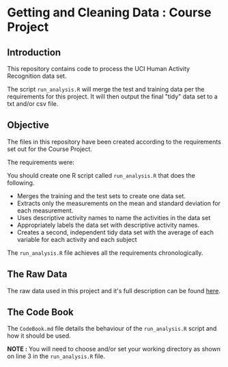 Getting and Cleaning Data : Course Project
==========================================

Introduction
------------
This repository contains code to process the UCI Human Activity Recognition data set.

The script `run_analysis.R` will merge the test and training data per the requirements for this project. It will then output the final "tidy" data set to a txt and/or csv file.



Objective
----------

The files in this repository have been created according to the requirements set out for the Course Project.

The requirements were:

You should create one R script called `run_analysis.R` that does the following.

- Merges the training and the test sets to create one data set.
- Extracts only the measurements on the mean and standard deviation for each measurement.
- Uses descriptive activity names to name the activities in the data set
- Appropriately labels the data set with descriptive activity names.
- Creates a second, independent tidy data set with the average of each variable for each activity and each subject

The `run_analysis.R` file achieves all the requirements chronologically.


The Raw Data
------------------------------
The raw data used in this project and it's full description can be found [here](http://archive.ics.uci.edu/ml/datasets/Human+Activity+Recognition+Using+Smartphones).



The Code Book
-------------
The `CodeBook.md` file details the behaviour of the `run_analysis.R` script and how it should be used.



**NOTE :** You will need to choose and/or set your working directory as shown on line 3 in the `run_analysis.R` file.